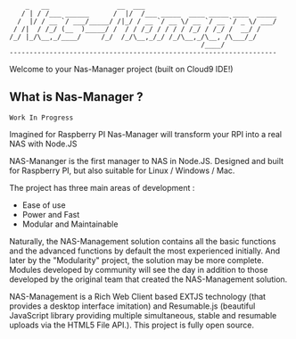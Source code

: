 
        _   __                 __  ___                                 
       / | / /___ ______      /  |/  /___ _____  ____ _____ ____  _____
      /  |/ / __ `/ ___/_____/ /|_/ / __ `/ __ \/ __ `/ __ `/ _ \/ ___/
     / /|  / /_/ (__  )_____/ /  / / /_/ / / / / /_/ / /_/ /  __/ /    
    /_/ |_/\__,_/____/     /_/  /_/\__,_/_/ /_/\__,_/\__, /\___/_/     
                                                    /____/             
    -------------------------------------------------------------------



Welcome to your Nas-Manager project (built on Cloud9 IDE!)

## What is Nas-Manager ?

    Work In Progress
Imagined for Raspberry PI Nas-Manager will transform your RPI into a real NAS with Node.JS

NAS-Mananger is the first manager to NAS in Node.JS. Designed and built for Raspberry PI, but also suitable for Linux / Windows / Mac.

The project has three main areas of development :

* Ease of use
* Power and Fast
* Modular and Maintainable

Naturally, the NAS-Management solution contains all the basic functions and the advanced functions by default the most experienced initially.
And later by the "Modularity" project, the solution may be more complete.
Modules developed by community will see the day in addition to those developed by the original team that created the NAS-Management solution.

NAS-Management is a Rich Web Client based EXTJS technology (that provides a desktop interface imitation) and Resumable.js
(beautiful JavaScript library providing multiple simultaneous, stable and resumable uploads via the HTML5 File API.).
This project is fully open source.